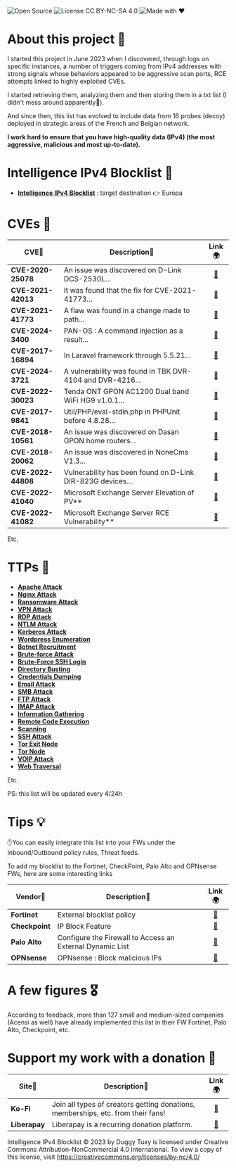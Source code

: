<p align="center">


  ![Open Source](https://img.shields.io/badge/Open%20Source-100%25-brightgreen?style=for-the-badge&logo=opensourceinitiative)
  ![License CC BY-NC-SA 4.0](https://img.shields.io/badge/License-CC%20BY--NC%204.0-lightgrey.svg)
  ![Made with ❤️](https://img.shields.io/badge/Made%20with-%E2%9D%A4-red?style=for-the-badge)
  </p>

# About this project 🧪

I started this project in June 2023 when I discovered, through logs on specific instances, a number of triggers coming from IPv4 addresses with strong signals whose behaviors appeared to be aggressive scan ports, RCE attempts linked to highly exploited CVEs.

I started retrieving them, analyzing them and then storing them in a txt list (I didn't mess around apparently🤣).

And since then, this list has evolved to include data from 16 probes (decoy) deployed in strategic areas of the French and Belgian network.

**I work hard to ensure that you have high-quality data (IPv4) (the most aggressive, malicious and most up-to-date).**

# Intelligence IPv4 Blocklist 🧱

- [**Intelligence IPv4 Blocklist**](https://raw.githubusercontent.com/duggytuxy/Intelligence_IPv4_Blocklist/refs/heads/main/agressive_ips_dst_fr_be_blocklist.txt) : target destination 👉 Europa

# CVEs 🔩

| **CVE**🐞 | **Description**📜 | **Link**🌍 |
|---|---|---|
| **CVE-2020-25078** | An issue was discovered on D-Link DCS-2530L... | <div align="center"><a href="https://nvd.nist.gov/vuln/detail/CVE-2020-25078">🔗</a></div> |
| **CVE-2021-42013** | It was found that the fix for CVE-2021-41773... | <div align="center"><a href="https://nvd.nist.gov/vuln/detail/CVE-2021-42013">🔗</a></div> |
| **CVE-2021-41773** | A flaw was found in a change made to path... | <div align="center"><a href="https://nvd.nist.gov/vuln/detail/CVE-2021-41773">🔗</a></div> |
| **CVE-2024-3400** | PAN-OS : A command injection as a result... | <div align="center"><a href="https://nvd.nist.gov/vuln/detail/CVE-2024-3400">🔗</a></div> |
| **CVE-2017-16894** | In Laravel framework through 5.5.21... | <div align="center"><a href="https://nvd.nist.gov/vuln/detail/CVE-2017-16894">🔗</a></div> |
| **CVE-2024-3721** | A vulnerability was found in TBK DVR-4104 and DVR-4216... | <div align="center"><a href="https://nvd.nist.gov/vuln/detail/CVE-2024-3721">🔗</a></div> |
| **CVE-2022-30023** | Tenda ONT GPON AC1200 Dual band WiFi HG9 v1.0.1... | <div align="center"><a href="https://nvd.nist.gov/vuln/detail/CVE-2022-30023">🔗</a></div> |
| **CVE-2017-9841** | Util/PHP/eval-stdin.php in PHPUnit before 4.8.28... | <div align="center"><a href="https://nvd.nist.gov/vuln/detail/CVE-2017-9841">🔗</a></div> |
| **CVE-2018-10561** | An issue was discovered on Dasan GPON home routers... | <div align="center"><a href="https://nvd.nist.gov/vuln/detail/CVE-2018-10561">🔗</a></div> |
| **CVE-2018-20062** | An issue was discovered in NoneCms V1.3... | <div align="center"><a href="https://nvd.nist.gov/vuln/detail/CVE-2018-20062">🔗</a></div> |
| **CVE-2022-44808** | Vulnerability has been found on D-Link DIR-823G devices... | <div align="center"><a href="https://nvd.nist.gov/vuln/detail/CVE-2022-44808">🔗</a></div> |
| **CVE-2022-41040** | Microsoft Exchange Server Elevation of PV** | <div align="center"><a href="https://nvd.nist.gov/vuln/detail/CVE-2022-41040">🔗</a></div> |
| **CVE-2022-41082**| Microsoft Exchange Server RCE Vulnerability** | <div align="center"><a href="https://nvd.nist.gov/vuln/detail/CVE-2022-41082">🔗</a></div> |

Etc.

# TTPs 🐞

- [**Apache Attack**](https://attack.mitre.org/techniques/T1190/)
- [**Nginx Attack**](https://attack.mitre.org/techniques/T1102/)
- [**Ransomware Attack**](https://attack.mitre.org/techniques/T1486/)
- [**VPN Attack**](https://attack.mitre.org/techniques/T1133/)
- [**RDP Attack**](https://attack.mitre.org/techniques/T1021/001/)
- [**NTLM Attack**](https://attack.mitre.org/techniques/T1187/)
- [**Kerberos Attack**](https://attack.mitre.org/techniques/T1558/003/)
- [**Wordpress Enumeration**](https://attack.mitre.org/techniques/T1087/)
- [**Botnet Recruitment**](https://attack.mitre.org/techniques/T1583/005/)
- [**Brute-force Attack**](https://attack.mitre.org/techniques/T1110/)
- [**Brute-Force SSH Login**](https://attack.mitre.org/techniques/T1110/)
- [**Directory Busting**](https://attack.mitre.org/techniques/T1083/)
- [**Credentials Dumping**](https://attack.mitre.org/techniques/T1003/)
- [**Email Attack**](https://attack.mitre.org/techniques/T1114/)
- [**SMB Attack**](https://attack.mitre.org/techniques/T1021/002/)
- [**FTP Attack**](https://attack.mitre.org/techniques/T1105/)
- [**IMAP Attack**](https://attack.mitre.org/techniques/T1071/003/)
- [**Information Gathering**](https://attack.mitre.org/techniques/T1591/)
- [**Remote Code Execution**](https://attack.mitre.org/techniques/T1210/)
- [**Scanning**](https://attack.mitre.org/techniques/T1595/)
- [**SSH Attack**](https://attack.mitre.org/techniques/T1021/004/)
- [**Tor Exit Node**](https://attack.mitre.org/software/S0183/)
- [**Tor Node**](https://attack.mitre.org/software/S0183/)
- [**VOIP Attack**](https://attack.mitre.org/techniques/T1616/)
- [**Web Traversal**](https://capec.mitre.org/data/definitions/139.html)

Etc.

PS: this list will be updated every 4/24h

# Tips 💡

✋You can easily integrate this list into your FWs under the Inbound/Outbound policy rules, Threat feeds.

To add my blocklist to the Fortinet, CheckPoint, Palo Alto and OPNsense FWs, here are some interesting links

| **Vendor**🧱 | **Description**📜 | **Link**🌍 |
|---|---|---|
| **Fortinet** | External blocklist policy | <div align="center"><a href="https://docs.fortinet.com/document/fortigate/7.2.0/administration-guide/891236">🔗</a></div> |
| **Checkpoint** | IP Block Feature | <div align="center"><a href="https://sc1.checkpoint.com/documents/R80.20SP/WebAdminGuides/EN/CP_R80.20SP_Maestro_AdminGuide/Topics-Maestro-AG/IP-Block-Feature.htm">🔗</a></div> |
| **Palo Alto** | Configure the Firewall to Access an External Dynamic List | <div align="center"><a href="https://docs.paloaltonetworks.com/pan-os/10-2/pan-os-admin/policy/use-an-external-dynamic-list-in-policy/configure-the-firewall-to-access-an-external-dynamic-list">🔗</a></div> |
| **OPNsense** | OPNsense : Block malicious IPs | <div align="center"><a href="https://slash-root.fr/opnsense-block-malicious-ips/">🔗</a></div> |

# A few figures 🎖️

According to feedback, more than 127 small and medium-sized companies (Acensi as well) have already implemented this list in their FW Fortinet, Palo Alto, Checkpoint, etc.

# Support my work with a donation 🙏

| **Site**📍 | **Description**📜 | **Link**🌍 |
|---|---|---|
| **Ko-Fi** | Join all types of creators getting donations, memberships, etc. from their fans! | <div align="center"><a href="https://ko-fi.com/laurentmduggytuxy">🔗</a></div> |
| **Liberapay** | Liberapay is a recurring donation platform. | <div align="center"><a href="https://liberapay.com/Duggy_Tuxy">🔗</a></div> |

Intelligence IPv4 Blocklist © 2023 by Duggy Tuxy is licensed under Creative Commons Attribution-NonCommercial 4.0 International. To view a copy of this license, visit https://creativecommons.org/licenses/by-nc/4.0/
